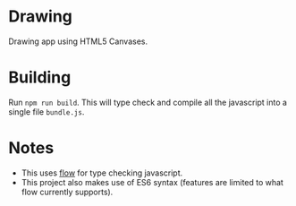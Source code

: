 Drawing
=======
Drawing app using HTML5 Canvases.

Building
========
Run `npm run build`. This will type check and compile all the javascript
into a single file `bundle.js`.

Notes
=====
* This uses [flow](http://flowtype.org/) for type checking javascript.
* This project also makes use of ES6 syntax (features are limited to what
  flow currently supports).
